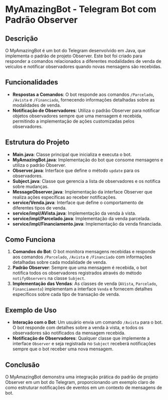 # MyAmazingBot - Telegram Bot com Padrão Observer

## Descrição
O MyAmazingBot é um bot do Telegram desenvolvido em Java, que implementa o padrão de projeto Observer. Este bot foi criado para responder a comandos relacionados a diferentes modalidades de venda de veículos e notificar observadores quando novas mensagens são recebidas.

## Funcionalidades
- **Respostas a Comandos**: O bot responde aos comandos `/Parcelado`, `/Avista` e `/Financiado`, fornecendo informações detalhadas sobre as modalidades de venda.
- **Notificação de Observadores**: Utiliza o padrão Observer para notificar objetos observadores sempre que uma mensagem é recebida, permitindo a implementação de ações customizadas pelos observadores.

## Estrutura do Projeto
- **Main.java**: Classe principal que inicializa e executa o bot.
- **MyAmazingBot.java**: Implementação do bot que consome mensagens e utiliza o padrão Observer.
- **Observer.java**: Interface que define o método `update` para os observadores.
- **Subject.java**: Classe que gerencia a lista de observadores e os notifica sobre mudanças.
- **MessageObserver.java**: Implementação da interface Observer que realiza ações específicas ao receber notificações.
- **service/Venda.java**: Interface que define o comportamento de diferentes tipos de venda.
- **service/impl/AVista.java**: Implementação da venda à vista.
- **service/impl/Parcelado.java**: Implementação da venda parcelada.
- **service/impl/Financiamento.java**: Implementação da venda financiada.

## Como Funciona
1. **Comandos do Bot**: O bot monitora mensagens recebidas e responde aos comandos `/Parcelado`, `/Avista` e `/Financiado` com informações detalhadas sobre cada modalidade de venda.
2. **Padrão Observer**: Sempre que uma mensagem é recebida, o bot notifica todos os observadores registrados através do método `notifyObservers` na classe `Subject`.
3. **Implementação das Vendas**: As classes de venda (`AVista`, `Parcelado`, `Financiamento`) implementam a interface `Venda` e fornecem detalhes específicos sobre cada tipo de transação de venda.

## Exemplo de Uso
- **Interação com o Bot**: Um usuário envia um comando `/Avista` para o bot. O bot responde com detalhes sobre a venda à vista, e todos os observadores são notificados da mensagem recebida.
- **Notificação de Observadores**: Qualquer classe que implemente a interface `Observer` e seja registrada no `Subject` receberá notificações sempre que o bot receber uma nova mensagem.

## Conclusão
O MyAmazingBot demonstra uma integração prática do padrão de projeto Observer em um bot do Telegram, proporcionando um exemplo claro de como estruturar notificações de eventos em um contexto de mensagens de bot.
